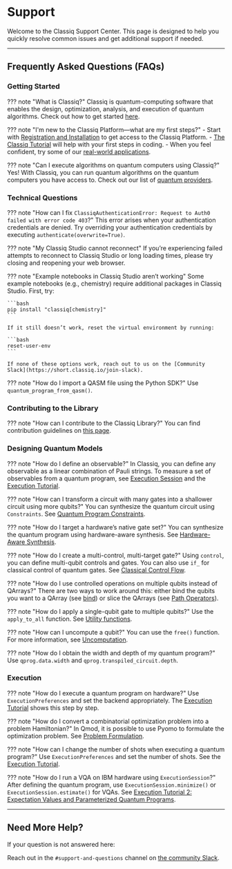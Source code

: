 # Support

Welcome to the Classiq Support Center. This page is designed to help you quickly resolve common issues and get additional support if needed.

---

## Frequently Asked Questions (FAQs)

### Getting Started

<!-- prettier-ignore-start -->
??? note "What is Classiq?"
    Classiq is quantum-computing software that enables the design, optimization, analysis, and execution of quantum algorithms. Check out how to get started [here](/latest/getting-started/).

??? note "I'm new to the Classiq Platform—what are my first steps?"
    - Start with [Registration and Installation](/latest/getting-started/registration_installations/) to get access to the Classiq Platform.
    - [The Classiq Tutorial](/latest/getting-started/classiq_tutorial/) will help with your first steps in coding.
    - When you feel confident, try some of our [real-world applications](/latest/explore/applications/).

??? note "Can I execute algorithms on quantum computers using Classiq?"
    Yes! With Classiq, you can run quantum algorithms on the quantum computers you have access to. Check out our list of [quantum providers](/latest/sdk-reference/providers/).
<!-- prettier-ignore-end -->

### Technical Questions

<!-- prettier-ignore-start -->
??? note "How can I fix `ClassiqAuthenticationError: Request to Auth0 failed with error code 403`?"
    This error arises when your authentication credentials are denied. Try overriding your authentication credentials by executing `authenticate(overwrite=True)`.

??? note "My Classiq Studio cannot reconnect"
    If you’re experiencing failed attempts to reconnect to Classiq Studio or long loading times, please try closing and reopening your web browser.

??? note "Example notebooks in Classiq Studio aren’t working"
    Some example notebooks (e.g., chemistry) require additional packages in Classiq Studio. First, try:

    ```bash
    pip install "classiq[chemistry]"
    ```

    If it still doesn’t work, reset the virtual environment by running:

    ```bash
    reset-user-env
    ```

    If none of these options work, reach out to us on the [Community Slack](https://short.classiq.io/join-slack).

??? note "How do I import a QASM file using the Python SDK?"
    Use `quantum_program_from_qasm()`.
<!-- prettier-ignore-end -->

### Contributing to the Library

<!-- prettier-ignore-start -->
??? note "How can I contribute to the Classiq Library?"
    You can find contribution guidelines on [this page](https://github.com/Classiq/classiq-library/blob/main/CONTRIBUTING.md).
<!-- prettier-ignore-end -->

### Designing Quantum Models

<!-- prettier-ignore-start -->
??? note "How do I define an observable?"
    In Classiq, you can define any observable as a linear combination of Pauli strings. To measure a set of observables from a quantum program, see [Execution Session](/latest/user-guide/execution/ExecutionSession/) and the [Execution Tutorial](/latest/explore/tutorials/basic_tutorials/the_classiq_tutorial/execution_tutorial_part2/).

??? note "How can I transform a circuit with many gates into a shallower circuit using more qubits?"
    You can synthesize the quantum circuit using `Constraints`. See [Quantum Program Constraints](/latest/user-guide/synthesis/constraints/).

??? note "How do I target a hardware’s native gate set?"
    You can synthesize the quantum program using hardware-aware synthesis. See [Hardware-Aware Synthesis](/latest/user-guide/synthesis/hardware-aware-synthesis/).

??? note "How do I create a multi-control, multi-target gate?"
    Using `control`, you can define multi-qubit controls and gates. You can also use `if_` for classical control of quantum gates. See [Classical Control Flow](/latest/qmod-reference/language-reference/statements/classical-control-flow/).

??? note "How do I use controlled operations on multiple qubits instead of QArrays?"
    There are two ways to work around this: either bind the qubits you want to a QArray (see [bind](/latest/qmod-reference/language-reference/statements/bind/)) or slice the QArrays (see [Path Operators](/latest/qmod-reference/language-reference/statements/numeric-assignment/#relational-operators)).

??? note "How do I apply a single-qubit gate to multiple qubits?"
    Use the `apply_to_all` function. See [Utility functions](/latest/qmod-reference/api-reference/functions/open_library/utility_functions/).

??? note "How can I uncompute a qubit?"
    You can use the `free()` function. For more information, see [Uncomputation](/latest/qmod-reference/language-reference/uncomputation/).

??? note "How do I obtain the width and depth of my quantum program?"
    Use `qprog.data.width` and `qprog.transpiled_circuit.depth`.
<!-- prettier-ignore-end -->

### Execution

<!-- prettier-ignore-start -->
??? note "How do I execute a quantum program on hardware?"
    Use `ExecutionPreferences` and set the backend appropriately. The [Execution Tutorial](/latest/explore/tutorials/basic_tutorials/the_classiq_tutorial/execution_tutorial/) shows this step by step.

??? note "How do I convert a combinatorial optimization problem into a problem Hamiltonian?"
    In Qmod, it is possible to use Pyomo to formulate the optimization problem. See [Problem Formulation](https://docs.classiq.io/latest/user-guide/applications/optimization/problem-formulation/).

??? note "How can I change the number of shots when executing a quantum program?"
    Use `ExecutionPreferences` and set the number of shots. See the [Execution Tutorial](/latest/explore/tutorials/basic_tutorials/the_classiq_tutorial/execution_tutorial/).

??? note "How do I run a VQA on IBM hardware using `ExecutionSession`?"
    After defining the quantum program, use `ExecutionSession.minimize()` or `ExecutionSession.estimate()` for VQAs. See [Execution Tutorial 2: Expectation Values and Parameterized Quantum Programs](/latest/explore/tutorials/basic_tutorials/the_classiq_tutorial/execution_tutorial_part2/).
<!-- prettier-ignore-end -->

---

## Need More Help?

If your question is not answered here:

Reach out in the `#support-and-questions` channel on [the community Slack](https://short.classiq.io/join-slack).
